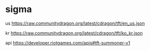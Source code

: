 # sigma

us https://raw.communitydragon.org/latest/cdragon/tft/en_us.json

kr https://raw.communitydragon.org/latest/cdragon/tft/ko_kr.json

api https://developer.riotgames.com/apis#tft-summoner-v1
